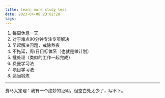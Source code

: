 ```yaml
---
title: learn more study less
date: 2023-04-08 23:02:28
tags:
---
```

1. 每周休息一天
2. 对于难点90分钟专注专项解决
3. 早起解决问题，戒除熬夜
4. 不拖延，周/日目标体系（也就是做计划）
5. 批处理（类似的工作一起完成）
6. 费曼学习法
7. 项目学习法
8. 适当锻炼
<!--more-->

----------------------
费马大定理：我有一个绝妙的证明，但空白处太少了，写不下。